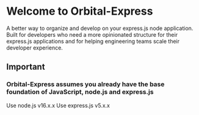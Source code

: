 # Welcome to Orbital-Express
A better way to organize and develop on your express.js node application. Built for developers who need a more opinionated structure for their express.js applications and for helping engineering teams scale their developer experience.

## Important
### Orbital-Express assumes you already have the base foundation of JavaScript, node.js and express.js
Use node.js v16.x.x
Use express.js v5.x.x